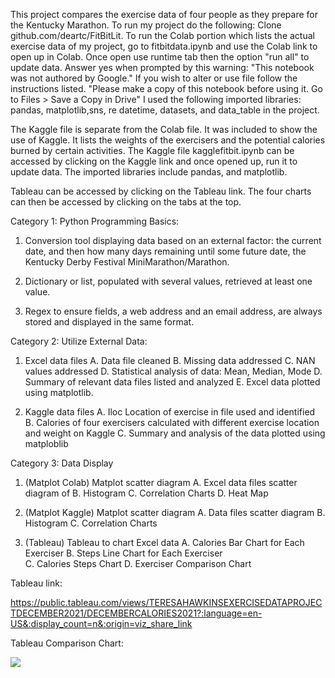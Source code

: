 

This project compares the exercise data of four people as they prepare for the Kentucky Marathon. To run my project do the following:
Clone github.com/deartc/FitBitLit. To run the Colab portion which lists the actual exercise data of my project, go to fitbitdata.ipynb and use the Colab link to open up in Colab. Once open use runtime tab then the option "run all" to update data.  Answer yes when prompted by this warning: "This notebook was not authored by Google."  If you wish to alter or use file follow the instructions listed. "Please make a copy of this notebook before using it. Go to Files > Save a Copy in Drive"
I used the following imported libraries: pandas, matplotlib,sns, re datetime, datasets, and data_table in the project.  



The Kaggle file is separate from the Colab file. It was included to show the use of Kaggle.  It  lists the weights of the exercisers and the potential calories burned by certain activities. The Kaggle file kagglefitbit.ipynb can be accessed by clicking on the Kaggle link and once opened up, run it to update data. The imported libraries include pandas, and matplotlib.

Tableau can be accessed by clicking on the Tableau link.  The four charts can then be accessed by clicking on the tabs at the top.



 Category 1: Python Programming Basics:


1.  Conversion tool displaying data based on an external factor: the current date, and then how many days remaining until some future date, the Kentucky Derby Festival MiniMarathon/Marathon.

2.  Dictionary or list, populated with several values, retrieved at least one value.

3.  Regex to ensure fields, a web address and an email address, are always stored and displayed in the same format.




Category 2: Utilize External Data:


1.  Excel data files
A. Data file cleaned B. Missing data addressed C. NAN values addressed D. Statistical analysis of data: Mean, Median, Mode D. Summary of relevant data files listed and analyzed E. Excel data plotted using matplotlib.


2.  Kaggle data  files 
A. Iloc Location of exercise in file used and identified B. Calories of four exercisers calculated with different exercise location and weight on Kaggle C. Summary and analysis of the data plotted using matploblib




Category 3: Data Display 

1. (Matplot Colab)
Matplot scatter diagram A. Excel data files scatter diagram of B. Histogram C. Correlation Charts D. Heat Map 


2.  (Matplot Kaggle)
 Matplot scatter diagram A. Data files scatter diagram  B. Histogram C. Correlation Charts 

3.  (Tableau)
   Tableau to chart Excel data A. Calories Bar Chart for Each Exerciser B. Steps Line Chart for Each Exerciser  
     C. Calories Steps Chart D. Exerciser Comparison Chart


Tableau link:


https://public.tableau.com/views/TERESAHAWKINSEXERCISEDATAPROJECTDECEMBER2021/DECEMBERCALORIES2021?:language=en-US&:display_count=n&:origin=viz_share_link

Tableau Comparison Chart:
<div class='tableauPlaceholder' id='viz1650305916351' style='position: relative'><noscript><a href='#'><img alt=' ' src='https:&#47;&#47;public.tableau.com&#47;static&#47;images&#47;TE&#47;TERESAHAWKINSEXERCISEDATAPROJECTDECEMBER2021&#47;DECEMBER2021CALORIECOMPARISON&#47;1_rss.png' style='border: none' /></a></noscript><object class='tableauViz'  style='display:none;'><param name='host_url' value='https%3A%2F%2Fpublic.tableau.com%2F' /> <param name='embed_code_version' value='3' /> <param name='site_root' value='' /><param name='name' value='TERESAHAWKINSEXERCISEDATAPROJECTDECEMBER2021&#47;DECEMBER2021CALORIECOMPARISON' /><param name='tabs' value='yes' /><param name='toolbar' value='yes' /><param name='static_image' value='https:&#47;&#47;public.tableau.com&#47;static&#47;images&#47;TE&#47;TERESAHAWKINSEXERCISEDATAPROJECTDECEMBER2021&#47;DECEMBER2021CALORIECOMPARISON&#47;1.png' /> <param name='animate_transition' value='yes' /><param name='display_static_image' value='yes' /><param name='display_spinner' value='yes' /><param name='display_overlay' value='yes' /><param name='display_count' value='yes' /><param name='language' value='en-US' /></object></div>                <script type='text/javascript'>                    var divElement = document.getElementById('viz1650305916351');                    var vizElement = divElement.getElementsByTagName('object')[0];                    vizElement.style.width='100%';vizElement.style.height=(divElement.offsetWidth*0.75)+'px';                    var scriptElement = document.createElement('script');                    scriptElement.src = 'https://public.tableau.com/javascripts/api/viz_v1.js';                    vizElement.parentNode.insertBefore(scriptElement, vizElement);                </script>

